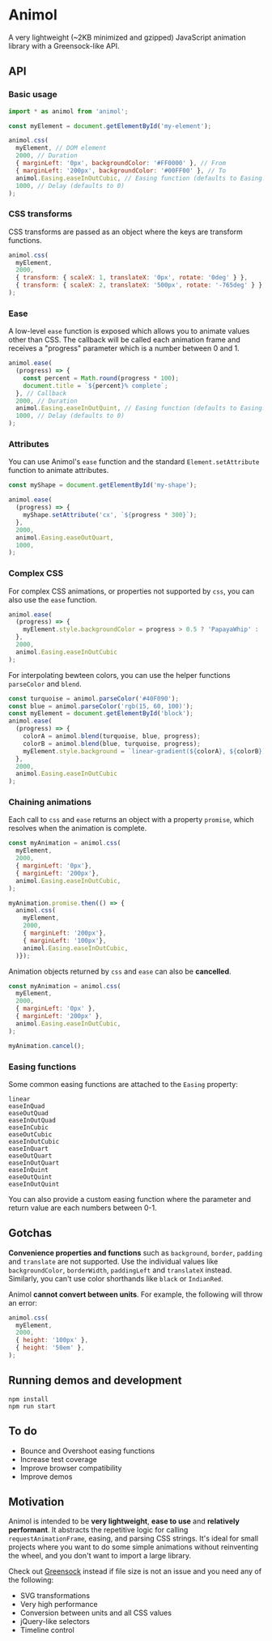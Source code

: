 # Animol

A very lightweight (~2KB minimized and gzipped) JavaScript animation library with a Greensock-like API.

## API

### Basic usage
```javascript
import * as animol from 'animol';

const myElement = document.getElementById('my-element');

animol.css(
  myElement, // DOM element
  2000, // Duration
  { marginLeft: '0px', backgroundColor: '#FF0000' }, // From
  { marginLeft: '200px', backgroundColor: '#00FF00' }, // To
  animol.Easing.easeInOutCubic, // Easing function (defaults to Easing.linear)
  1000, // Delay (defaults to 0)
);
```

### CSS transforms
CSS transforms are passed as an object where the keys are transform functions.

```javascript
animol.css(
  myElement,
  2000,
  { transform: { scaleX: 1, translateX: '0px', rotate: '0deg' } },
  { transform: { scaleX: 2, translateX: '500px', rotate: '-765deg' } },
);
```

### Ease
A low-level `ease` function is exposed which allows you to animate values other than CSS. The callback will be called each animation frame and receives a "progress" parameter which is a number between 0 and 1.

```javascript
animol.ease(
  (progress) => {
    const percent = Math.round(progress * 100);
    document.title = `${percent}% complete`;
  }, // Callback
  2000, // Duration
  animol.Easing.easeInOutQuint, // Easing function (defaults to Easing.linear)
  1000, // Delay (defaults to 0)
);
```

### Attributes
You can use Animol's `ease` function and the standard `Element.setAttribute` function to animate attributes.
```javascript
const myShape = document.getElementById('my-shape');

animol.ease(
  (progress) => {
    myShape.setAttribute('cx', `${progress * 300}`);
  },
  2000,
  animol.Easing.easeOutQuart,
  1000,
);
```

### Complex CSS
For complex CSS animations, or properties not supported by `css`, you can also use the `ease` function.
```javascript
animol.ease(
  (progress) => {
    myElement.style.backgroundColor = progress > 0.5 ? 'PapayaWhip' : 'Crimson';
  },
  2000,
  animol.Easing.easeInOutCubic
);
```

For interpolating bewteen colors, you can use the helper functions `parseColor` and `blend`.
```javascript
const turquoise = animol.parseColor('#40F090');
const blue = animol.parseColor('rgb(15, 60, 100)');
const myElement = document.getElementById('block');
animol.ease(
  (progress) => {
    colorA = animol.blend(turquoise, blue, progress);
    colorB = animol.blend(blue, turquoise, progress);
    myElement.style.background = `linear-gradient(${colorA}, ${colorB})`;
  },
  2000,
  animol.Easing.easeInOutCubic
);
```

### Chaining animations
Each call to `css` and `ease` returns an object with a property `promise`, which resolves when the animation is complete.
```javascript
const myAnimation = animol.css(
  myElement,
  2000,
  { marginLeft: '0px'},
  { marginLeft: '200px'},
  animol.Easing.easeInOutCubic,
);

myAnimation.promise.then(() => {
  animol.css(
    myElement,
    2000,
    { marginLeft: '200px'},
    { marginLeft: '100px'},
    animol.Easing.easeInOutCubic,
  )});
```

Animation objects returned by `css` and `ease` can also be **cancelled**.
```javascript
const myAnimation = animol.css(
  myElement,
  2000,
  { marginLeft: '0px' },
  { marginLeft: '200px' },
  animol.Easing.easeInOutCubic,
);

myAnimation.cancel();
```

### Easing functions
Some common easing functions are attached to the `Easing` property:
```
linear
easeInQuad
easeOutQuad
easeInOutQuad
easeInCubic
easeOutCubic
easeInOutCubic
easeInQuart
easeOutQuart
easeInOutQuart
easeInQuint
easeOutQuint
easeInOutQuint
```

You can also provide a custom easing function where the parameter and return value are each numbers between 0-1.

## Gotchas

**Convenience properties and functions** such as `background`, `border`, `padding` and `translate` are not supported. Use the individual values like `backgroundColor`, `borderWidth`, `paddingLeft` and `translateX` instead. Similarly, you can't use color shorthands like `black` or `IndianRed`.

Animol **cannot convert between units**. For example, the following will throw an error:
```javascript
animol.css(
  myElement,
  2000,
  { height: '100px' },
  { height: '50em' },
);
```

## Running demos and development
```
npm install
npm run start
```

## To do
 * Bounce and Overshoot easing functions
 * Increase test coverage
 * Improve browser compatibility
 * Improve demos

## Motivation
Animol is intended to be **very lightweight**, **ease to use** and **relatively performant**. It abstracts the repetitive logic for calling `requestAnimationFrame`, easing, and parsing CSS strings. It's ideal for small projects where you want to do some simple animations without reinventing the wheel, and you don't want to import a large library.

Check out [Greensock](https://greensock.com/) instead if file size is not an issue and you need any of the following:
 * SVG transformations
 * Very high performance
 * Conversion between units and all CSS values
 * jQuery-like selectors
 * Timeline control
